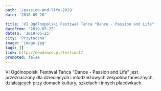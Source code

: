 ```yaml
---
path: '/passion-and-life-2019'
date: '2018-09-26'

title: 'VI Ogólnopolski Festiwal Tańca "Dance - Passion and Life"'
dateFrom: '2019-05-25'
dateTo: '2019-05-25'
city: 'Przytoczna'
image: 'image.jpg'
tags: []
link: http://newdance.pl/festiwal/
promoted: false
---
```

VI Ogólnopolski Festiwal Tańca "Dance - Passion and Life" jest przeznaczony 
dla dziecięcych i młodzieżowych zespołów tanecznych, 
działających przy domach kultury, szkołach i innych placówkach.